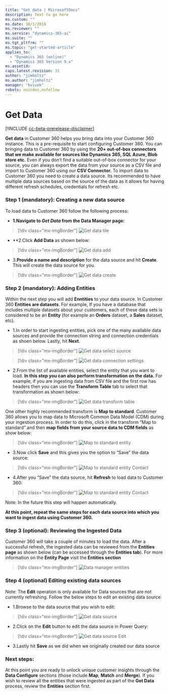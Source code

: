 ```yaml
---
title: "Get data | MicrosoftDocs"
description: Text to go here
ms.custom: ""
ms.date: 10/1/2018
ms.reviewer: ""
ms.service: "dynamics-365-ai"
ms.suite: ""
ms.tgt_pltfrm: ""
ms.topic: "get-started-article"
applies_to: 
  - "Dynamics 365 (online)"
  - "Dynamics 365 Version 9.x"
ms.assetid: 
caps.latest.revision: 31
author: "jimholtz"
ms.author: "jimholtz"
manager: "kvivek"
robots: noindex,nofollow
---
```

# Get Data

[!INCLUDE [cc-beta-prerelease-disclaimer](../includes/cc-beta-prerelease-disclaimer.md)]

**Get data** in Customer 360 helps you bring data into your Customer 360 instance. This is a pre-requisite to start configuring Customer 360. You can bringing data to Customer 360 by using the **20+ out-of-box connectors that we make available for sources like Dynamics 365, SQL Azure, Blob store etc.** Even if you don’t find a suitable out-of-box connector for your source, you can always export the data from your source as a CSV file and import to Customer 360 using our **CSV Connector.** To import data to Customer 360 you need to create a data source. Its recommended to have multiple data sources based on the source of the data as it allows for having different refresh schedules, credentials for refresh etc. 

### Step 1 (mandatory): Creating a new data source
To load data to Customer 360 follow the following process:

- **1.Navigate to *Get Data* from the Data Manager page:**

> [!div class="mx-imgBorder"] 
> ![](media/data-manager-get-data-tile.png "Get data tile")

- **2.Click **Add Data** as shown below:

> [!div class="mx-imgBorder"] 
> ![](media/data-manager-get-data-add.png "Get data add")

- 3.**Provide a name and description** for the data source and hit **Create**. This will create the data source for you. 

> [!div class="mx-imgBorder"] 
> ![](media/data-manager-get-data-create.png "Get data create")

### Step 2 (mandatory): Adding Entities
Within the next step you will add **Enntities** to your data source. In Customer 360 **Entities are datasets**. For example, If you have a database that includes multiple datasets about your customers, each of these data sets is considered to be an **Entity** (for example an **Orders** dataset, a **Sales** dataset, etc). 

- 1.In order to start ingesting entities, pick one of the many available data sources and provide the connection string and connection credentials as shoen below. Lastly, hit **Next**.

> [!div class="mx-imgBorder"] 
> ![](media/data-manager-get-select-source.png "Get data select source")

> [!div class="mx-imgBorder"] 
> ![](media/data-manager-get-data-connection-settings.png "Get data connection settings")

- 2.From the list of available entities, select the entity that you want to load. **In this step you can also perform transformation on the data.** For example, if you are ingesting data from CSV file and the first row has headers then you can use the **Transform Table** tab to select that transformation as shown below:

> [!div class="mx-imgBorder"] 
> ![](media/data-manager-get-data-transform-table.png "Get data transform table")

One other highly recommended transform is **Map to standard**. Customer 360 allows you to map data to Microsoft Common Data Model (CDM) during your ingestion process. In order to do this, click in the transform “Map to standard” and then **map fields from your source data to CDM fields** as show below: 

> [!div class="mx-imgBorder"] 
> ![](media/data-manager-get-data-map-entity.png "Map to standard entity")

- 3.Now click **Save** and this gives you the option to “Save” the data source:

> [!div class="mx-imgBorder"] 
> ![](media/data-manager-get-data-map-contact.png "Map to standard entity Contact")

- 4.After you “Save” the data source, hit **Refresh** to load data to Customer 360:

> [!div class="mx-imgBorder"] 
> ![](media/data-manager-get-data-map-contact.png "Map to standard entity Contact")

Note: In the future this step will happen automatically.

**At this point, repeat the same steps for each data source into which you want to ingest data using Customer 360.**

### Step 3 (optional): Reviewing the Ingested Data
Customer 360 will take a couple of minutes to load the data. After a successful refresh, the ingested data can be reviewed from the **Entities page** as shown below (can be accessed through the **Entities tab**). For more information on the **Entity Page** visit the **Entities section**

> [!div class="mx-imgBorder"] 
> ![](media/data-manager-entities-data.png "Data manager entities")

### Step 4 (optional) Editing existing data sources
Note: The **Edit** operation is only available for Data sources that are not currently refreshing. 
Follow the below steps to edit an existing data source: 

- 1.Browse to the data source that you wish to edit:

> [!div class="mx-imgBorder"] 
> ![](media/data-manager-get-data-source.png "Get data source")

- 2.Click on the **Edit** button to edit the data source in Power Query: 

> [!div class="mx-imgBorder"] 
> ![](media/data-manager-get-data-source-edit.png "Get data source Edit")

- 3.Lastly hit **Save** as we did when we originally created our data source

### Next steps: 
At this point you are ready to unlock unique customer insights through the **Data Configure** sections (those include **Map**, **Match** and **Merge**). If you wish to review all the entities that were ingested as part of the **Get Data** process, review the **Entities** section first. 
